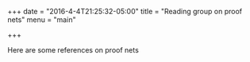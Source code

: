 +++
date = "2016-4-4T21:25:32-05:00"
title = "Reading group on proof nets"
menu = "main"

+++

Here are some references on proof nets